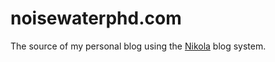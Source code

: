 noisewaterphd.com
=================

The source of my personal blog using the [Nikola](http://nikola.ralsina.com.ar/) blog system.